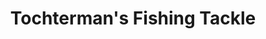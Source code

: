 ---
title: "Tochterman's Fishing Tackle"
url: /baltimore/tochtermans-fishing-tackle/
shop: Angeln
---